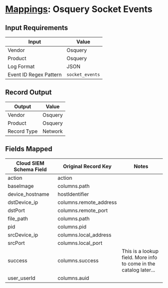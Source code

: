 # [Mappings](README.md): Osquery Socket Events

## Input Requirements

|Input|Value|
|-----|-----|
|Vendor|Osquery|
|Product|Osquery|
|Log Format|JSON|
|Event ID Regex Pattern|`socket_events`|

## Record Output

|Output|Value|
|------|-----|
|Vendor|Osquery|
|Product|Osquery|
|Record Type|Network|

## Fields Mapped

|Cloud SIEM Schema Field|Original Record Key|Notes|
|-----------------------|-------------------|-----|
|action|action||
|baseImage|columns.path||
|device_hostname|hostIdentifier||
|dstDevice_ip|columns.remote_address||
|dstPort|columns.remote_port||
|file_path|columns.path||
|pid|columns.pid||
|srcDevice_ip|columns.local_address||
|srcPort|columns.local_port||
|success|columns.success|This is a lookup field. More info to come in the catalog later...|
|user_userId|columns.auid||


